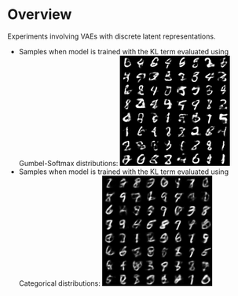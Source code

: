 # Overview

Experiments involving VAEs with discrete latent representations.

- Samples when model is trained with the KL term evaluated using Gumbel-Softmax distributions: ![](output_kl_relax/samples/samples_epoch_10.png)
- Samples when model is trained with the KL term evaluated using Categorical distributions: ![](output_kl_categorical/samples/samples_epoch_10.png)
